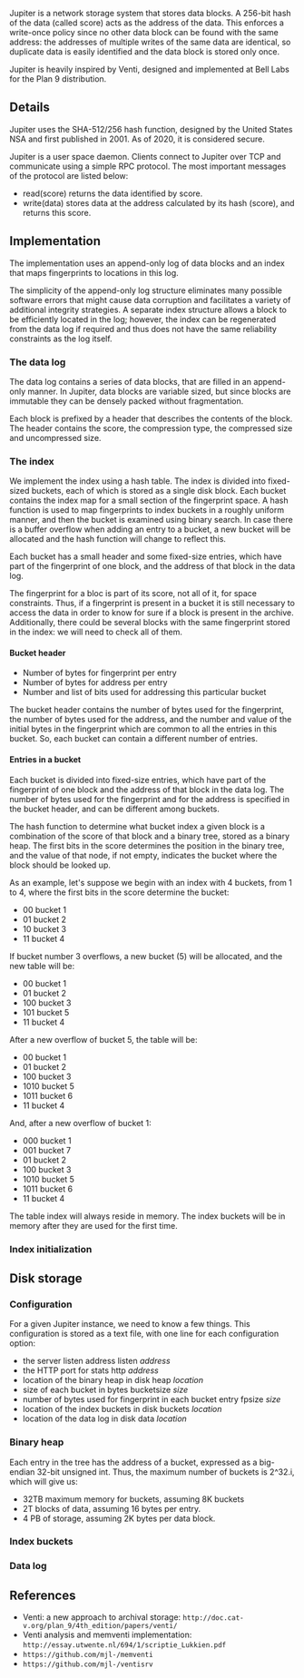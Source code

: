 Jupiter is a network storage system that stores data blocks.  A 256-bit
hash of the data (called score) acts as the address of the data.
This enforces a write-once policy since no other data block can be
found with the same address: the addresses of multiple writes of the
same data are identical, so duplicate data is easily identified and
the data block is stored only once.

Jupiter is heavily inspired by Venti, designed and implemented at Bell
Labs for the Plan 9 distribution.

Details
-------

Jupiter uses the SHA-512/256 hash function, designed by the United
States NSA and first published in 2001.  As of 2020, it is considered
secure.

Jupiter is a user space daemon.  Clients connect to Jupiter over TCP and
communicate using a simple RPC protocol.  The most important messages of
the protocol are listed below:

+ read(score) returns the data identified by score.
+ write(data) stores data at the address calculated by its hash (score),
  and returns this score.

Implementation
--------------

The implementation uses an append-only log of data blocks and an index
that maps fingerprints to locations in this log.

The simplicity of the append-only log structure eliminates many possible
software errors that might cause data corruption and facilitates a
variety of additional integrity strategies. A separate index structure
allows a block to be efficiently located in the log; however, the index
can be regenerated from the data log if required and thus does not have
the same reliability constraints as the log itself.

### The data log

The data log contains a series of data blocks, that are filled in an
append-only manner. In Jupiter, data blocks are variable sized, but
since blocks are immutable they can be densely packed without
fragmentation.

Each block is prefixed by a header that describes the contents of the
block.  The header contains the score, the compression type, the
compressed size and uncompressed size.

### The index

We implement the index using a hash table.  The index is divided into
fixed-sized buckets, each of which is stored as a single disk block.
Each bucket contains the index map for a small section of the
fingerprint space.  A hash function is used to map fingerprints to index
buckets in a roughly uniform manner, and then the bucket is examined
using binary search. In case there is a buffer overflow when adding an
entry to a bucket, a new bucket will be allocated and the hash function
will change to reflect this.

Each bucket has a small header and some fixed-size entries, which have
part of the fingerprint of one block, and the address of that block in
the data log.

The fingerprint for a bloc is part of its score, not all of it, for
space constraints.  Thus, if a fingerprint is present in a bucket it is
still necessary to access the data in order to know for sure if a block
is present in the archive.  Additionally, there could be several blocks
with the same fingerprint stored in the index: we will need to check all
of them.

#### Bucket header

- Number of bytes for fingerprint per entry
- Number of bytes for address per entry
- Number and list of bits used for addressing this particular bucket

The bucket header contains the number of bytes used for the fingerprint,
the number of bytes used for the address, and the number and value of
the initial bytes in the fingerprint which are common to all the entries
in this bucket.  So, each bucket can contain a different number of
entries.

#### Entries in a bucket

Each bucket is divided into fixed-size entries, which have part of the
fingerprint of one block and the address of that block in the data log.
The number of bytes used for the fingerprint and for the address is
specified in the bucket header, and can be different among buckets.

The hash function to determine what bucket index a given block is a
combination of the score of that block and a binary tree, stored as a
binary heap.  The first bits in the score determines the position in the
binary tree, and the value of that node, if not empty, indicates the
bucket where the block should be looked up.

As an example, let's suppose we begin with an index with 4 buckets, from
1 to 4, where the first bits in the score determine the bucket:

- 00 bucket 1
- 01 bucket 2
- 10 bucket 3
- 11 bucket 4

If bucket number 3 overflows, a new bucket (5) will be allocated, and
the new table will be:

- 00  bucket 1
- 01  bucket 2
- 100 bucket 3
- 101 bucket 5
- 11  bucket 4

After a new overflow of bucket 5, the table will be:

- 00   bucket 1
- 01   bucket 2
- 100  bucket 3
- 1010 bucket 5
- 1011 bucket 6
- 11   bucket 4

And, after a new overflow of bucket 1:

- 000  bucket 1
- 001  bucket 7
- 01   bucket 2
- 100  bucket 3
- 1010 bucket 5
- 1011 bucket 6
- 11   bucket 4

The table index will always reside in memory.  The index buckets will be
in memory after they are used for the first time.

### Index initialization

Disk storage
------------

### Configuration

For a given Jupiter instance, we need to know a few things.
This configuration is stored as a text file, with one line for each
configuration option:

* the server listen address
  listen *address*
* the HTTP port for stats
  http *address*
* location of the binary heap in disk
  heap *location*
* size of each bucket in bytes
  bucketsize *size*
* number of bytes used for fingerprint in each bucket entry
  fpsize *size*
* location of the index buckets in disk
  buckets *location*
* location of the data log in disk
  data *location*


### Binary heap

Each entry in the tree has the address of a bucket, expressed as a
big-endian 32-bit unsigned int.  Thus, the maximum number of buckets
is 2^32.i, which will give us:
* 32TB maximum memory for buckets, assuming 8K buckets
* 2T blocks of data, assuming 16 bytes per entry.
* 4 PB of storage, assuming 2K bytes per data block.

### Index buckets
### Data log


References
----------

* Venti: a new approach to archival storage: `http://doc.cat-v.org/plan_9/4th_edition/papers/venti/`
* Venti analysis and memventi implementation: `http://essay.utwente.nl/694/1/scriptie_Lukkien.pdf`
* `https://github.com/mjl-/memventi`
* `https://github.com/mjl-/ventisrv`
